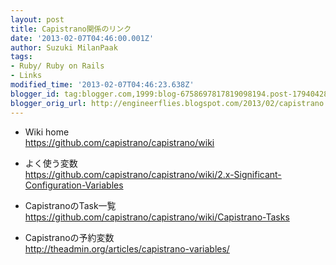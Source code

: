 ```yaml
---
layout: post
title: Capistrano関係のリンク
date: '2013-02-07T04:46:00.001Z'
author: Suzuki MilanPaak
tags:
- Ruby/ Ruby on Rails
- Links
modified_time: '2013-02-07T04:46:23.638Z'
blogger_id: tag:blogger.com,1999:blog-6758697817819098194.post-1794042888620600968
blogger_orig_url: http://engineerflies.blogspot.com/2013/02/capistrano.html
---
```


- Wiki home  
https://github.com/capistrano/capistrano/wiki  
  
- よく使う変数   
https://github.com/capistrano/capistrano/wiki/2.x-Significant-Configuration-Variables  
  
- CapistranoのTask一覧  
https://github.com/capistrano/capistrano/wiki/Capistrano-Tasks  
  
- Capistranoの予約変数  
http://theadmin.org/articles/capistrano-variables/

